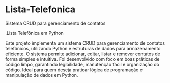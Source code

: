 # Lista-Telefonica
Sistema CRUD para gerenciamento de contatos

.Lista Telefônica em Python

Este projeto implementa um sistema CRUD para gerenciamento de contatos telefônicos, utilizando Python e estruturas de dados para armazenamento eficiente. O sistema permite adicionar, editar, listar e remover contatos de forma simples e intuitiva. Foi desenvolvido com foco em boas práticas de código limpo, garantindo legibilidade, manutenção fácil e organização do código. Ideal para quem deseja praticar lógica de programação e manipulação de dados em Python.
